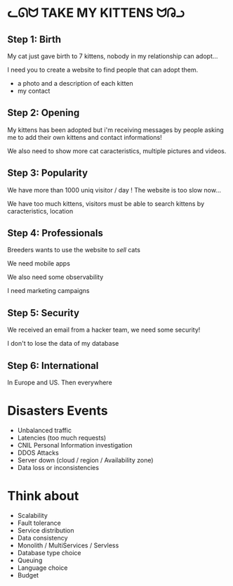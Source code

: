 # ᓚᘏᗢ TAKE MY KITTENS ᗢᕡᓗ

## Step 1: Birth

My cat just gave birth to 7 kittens, nobody in my relationship can adopt...

I need you to create a website to find people that can adopt them.
- a photo and a description of each kitten
- my contact

## Step 2: Opening

My kittens has been adopted but i'm receiving messages by people asking me to add their own kittens and contact informations!

We also need to show more cat caracteristics, multiple pictures and videos.

## Step 3: Popularity

We have more than 1000 uniq visitor / day ! The website is too slow now...

We have too much kittens, visitors must be able to search kittens by caracteristics, location

## Step 4: Professionals

Breeders wants to use the website to *sell* cats

We need mobile apps

We also need some observability

I need marketing campaigns

## Step 5: Security

We received an email from a hacker team, we need some security!

I don't to lose the data of my database

## Step 6: International

In Europe and US. Then everywhere

# Disasters Events

- Unbalanced traffic
- Latencies (too much requests)
- CNIL Personal Information investigation
- DDOS Attacks
- Server down (cloud / region / Availability zone)
- Data loss or inconsistencies

# Think about

- Scalability
- Fault tolerance
- Service distribution
- Data consistency
- Monolith / MultiServices / Servless
- Database type choice
- Queuing
- Language choice
- Budget